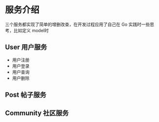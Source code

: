 # 服务介绍
三个服务都实现了简单的增删改查，在开发过程应用了自己在 Go 实践时一些思考，比如定义 model时
## User 用户服务
- 用户注册
- 用户登录
- 用户查询
- 用户删除
## Post 帖子服务

## Community 社区服务